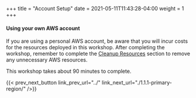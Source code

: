 +++
title = "Account Setup"
date =  2021-05-11T11:43:28-04:00
weight = 1
+++

#### Using your own AWS account

If you are using a personal AWS account, be aware that you will incur costs for the resources deployed in this workshop. After completing the workshop, remember to complete the [Cleanup Resources](../../7-cleanup/) section to remove any unnecessary AWS resources.

This workshop takes about 90 minutes to complete. 

{{< prev_next_button link_prev_url="../" link_next_url="./1.1.1-primary-region/" />}}
